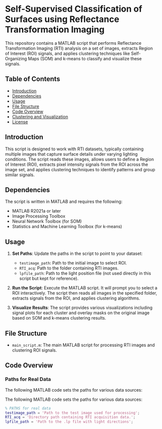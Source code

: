 # Self-Supervised Classification of Surfaces using Reflectance Transformation Imaging
This repository contains a MATLAB script that performs Reflectance Transformation Imaging (RTI) analysis on a set of images, extracts Region of Interest (ROI) signals, and applies clustering techniques like Self-Organizing Maps (SOM) and k-means to classify and visualize these signals.

## Table of Contents

- [Introduction](#introduction)
- [Dependencies](#dependencies)
- [Usage](#usage)
- [File Structure](#file-structure)
- [Code Overview](#code-overview)
- [Clustering and Visualization](#clustering-and-visualization)
- [License](#license)

## Introduction

This script is designed to work with RTI datasets, typically containing multiple images that capture surface details under varying lighting conditions. The script reads these images, allows users to define a Region of Interest (ROI), extracts pixel intensity signals from the ROI across the image set, and applies clustering techniques to identify patterns and group similar signals.

## Dependencies

The script is written in MATLAB and requires the following:

- MATLAB R2021a or later
- Image Processing Toolbox
- Neural Network Toolbox (for SOM)
- Statistics and Machine Learning Toolbox (for k-means)

## Usage

1. **Set Paths**: Update the paths in the script to point to your dataset:
   - `testimage_path`: Path to the initial image to select ROI.
   - `RTI_acq`: Path to the folder containing RTI images.
   - `lpfile_path`: Path to the light position file (not used directly in this script but kept for reference).

2. **Run the Script**: Execute the MATLAB script. It will prompt you to select a ROI interactively. The script then reads all images in the specified folder, extracts signals from the ROI, and applies clustering algorithms.

3. **Visualize Results**: The script provides various visualizations including signal plots for each cluster and overlay masks on the original image based on SOM and k-means clustering results.

## File Structure

- `main_script.m`: The main MATLAB script for processing RTI images and clustering ROI signals.

## Code Overview

### Paths for Real Data

The following MATLAB code sets the paths for various data sources:

The following MATLAB code sets the paths for various data sources:

```matlab
% PATHS for real data
testimage_path = 'Path to the test image used for processing';
RTI_acq = 'Directory path containing RTI acquisition data.';
lpfile_path = 'Path to the .lp file with light directions';



